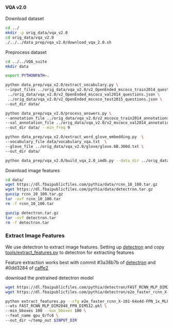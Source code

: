 #### VQA v2.0
 
Download dataset 
```bash
cd ../
mkdir -p orig_data/vqa_v2.0
cd orig_data/vqa_v2.0
./../../data_prep/vqa_v2.0/download_vqa_2.0.sh

```

Preprocess dataset
```bash
cd ../../VQA_suite 
mkdir data

export PYTHONPATH=.

python data_prep/vqa_v2.0/extract_vocabulary.py \
--input_files ../orig_data/vqa_v2.0/v2_OpenEnded_mscoco_train2014_questions.json \
 ../orig_data/vqa_v2.0/v2_OpenEnded_mscoco_val2014_questions.json \
 ../orig_data/vqa_v2.0/v2_OpenEnded_mscoco_test2015_questions.json \
--out_dir data/

python data_prep/vqa_v2.0/process_answers.py \
--annotation_file ../orig_data/vqa_v2.0/v2_mscoco_train2014_annotations.json \
--val_annotation_file ../orig_data/vqa_v2.0/v2_mscoco_val2014_annotations.json  \
--out_dir data/ --min_freq 9

python data_prep/vqa_v2.0/extract_word_glove_embedding.py  \
--vocabulary_file data/vocabulary_vqa.txt  \
--glove_file ../orig_data/vqa_v2.0/glove/glove.6B.300d.txt \
--out_dir data/

python data_prep/vqa_v2.0/build_vqa_2.0_imdb.py --data_dir ../orig_data/vqa_v2.0/ --out_dir data/

```

Download image features
```bash
cd data/
wget https://dl.fbaipublicfiles.com/pythia/data/rcnn_10_100.tar.gz
wget https://dl.fbaipublicfiles.com/pythia/data/detectron.tar.gz
gunzip rcnn_10_100.tar.gz 
tar -xvf rcnn_10_100.tar
rm -f rcnn_10_100.tar

gunzip detectron.tar.gz
tar -xvf detectron.tar
rm -f detectron.tar
``` 
### Extract Image Features

We use detectron to extract image features. Setting up [detectron](https://github.com/facebookresearch/Detectron) 
and copy [tools/extract_features.py](tools/extract_features.py) to detectron for extracting features


Feature extraction works best with commit #3a38b7b of [detectron](https://github.com/facebookresearch/Detectron)
and #0dd3284 of [caffe2](https://github.com/caffe2/caffe2)


download the pretrained detectron model
```bash
wget https://dl.fbaipublicfiles.com/pythia/detectron/FAST_RCNN_MLP_DIM2048_FPN_DIM512.pkl
wget https://dl.fbaipublicfiles.com/pythia/detectron/e2e_faster_rcnn_X-101-64x4d-FPN_1x_MLP_2048_FPN_512.yaml

python extract_features.py --cfg e2e_faster_rcnn_X-101-64x4d-FPN_1x_MLP_2048_FPN_512.yaml \
--wts FAST_RCNN_MLP_DIM2048_FPN_DIM512.pkl \
--min_bboxes 100 --max_bboxes 100 \
--feat_name gpu_0/fc6 \
--out_dir ~/temp_out $INPUT_DIR
```
